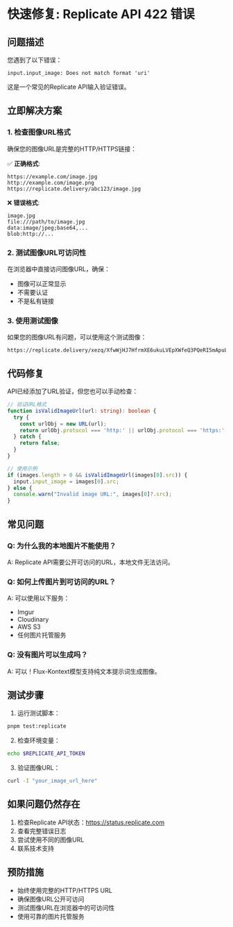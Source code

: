 # 快速修复: Replicate API 422 错误

## 问题描述

您遇到了以下错误：
```
input.input_image: Does not match format 'uri'
```

这是一个常见的Replicate API输入验证错误。

## 立即解决方案

### 1. 检查图像URL格式

确保您的图像URL是完整的HTTP/HTTPS链接：

✅ **正确格式**:
```
https://example.com/image.jpg
http://example.com/image.png
https://replicate.delivery/abc123/image.jpg
```

❌ **错误格式**:
```
image.jpg
file:///path/to/image.jpg
data:image/jpeg;base64,...
blob:http://...
```

### 2. 测试图像URL可访问性

在浏览器中直接访问图像URL，确保：
- 图像可以正常显示
- 不需要认证
- 不是私有链接

### 3. 使用测试图像

如果您的图像URL有问题，可以使用这个测试图像：
```
https://replicate.delivery/xezq/XfwWjHJ7HfrmXE6ukuLVEpXWfeQ3PQeRI5mApuLXRxST7XMmC/tmpc91tlq20.png
```

## 代码修复

API已经添加了URL验证，但您也可以手动检查：

```typescript
// 验证URL格式
function isValidImageUrl(url: string): boolean {
  try {
    const urlObj = new URL(url);
    return urlObj.protocol === 'http:' || urlObj.protocol === 'https:';
  } catch {
    return false;
  }
}

// 使用示例
if (images.length > 0 && isValidImageUrl(images[0].src)) {
  input.input_image = images[0].src;
} else {
  console.warn("Invalid image URL:", images[0]?.src);
}
```

## 常见问题

### Q: 为什么我的本地图片不能使用？
A: Replicate API需要公开可访问的URL，本地文件无法访问。

### Q: 如何上传图片到可访问的URL？
A: 可以使用以下服务：
- Imgur
- Cloudinary
- AWS S3
- 任何图片托管服务

### Q: 没有图片可以生成吗？
A: 可以！Flux-Kontext模型支持纯文本提示词生成图像。

## 测试步骤

1. 运行测试脚本：
```bash
pnpm test:replicate
```

2. 检查环境变量：
```bash
echo $REPLICATE_API_TOKEN
```

3. 验证图像URL：
```bash
curl -I "your_image_url_here"
```

## 如果问题仍然存在

1. 检查Replicate API状态：https://status.replicate.com
2. 查看完整错误日志
3. 尝试使用不同的图像URL
4. 联系技术支持

## 预防措施

- 始终使用完整的HTTP/HTTPS URL
- 确保图像URL公开可访问
- 测试图像URL在浏览器中的可访问性
- 使用可靠的图片托管服务

